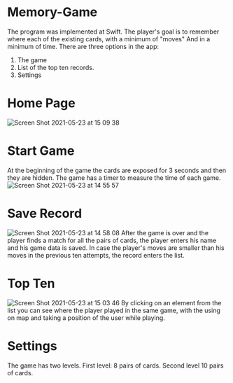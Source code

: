 # Memory-Game
The program was implemented at Swift.
The player's goal is to remember where each of the existing cards,
with a minimum of "moves" And in a minimum of time. 
There are three options in the app:
1) The game
2) List of the top ten records.
3) Settings

# Home Page
![Screen Shot 2021-05-23 at 15 09 38](https://user-images.githubusercontent.com/65177459/119259877-f56fb180-bbd8-11eb-9cca-f06644544d16.png)
# Start Game
At the beginning of the game the cards are exposed for 3 seconds and then they are hidden.
The game has a timer to measure the time of each game.
![Screen Shot 2021-05-23 at 14 55 57](https://user-images.githubusercontent.com/65177459/119259816-b3467000-bbd8-11eb-9627-c74d9f95e0c2.png)
# Save Record
![Screen Shot 2021-05-23 at 14 58 08](https://user-images.githubusercontent.com/65177459/119259811-b2add980-bbd8-11eb-9071-beff70e9677f.png)
After the game is over and the player finds a match for all the pairs of cards,
the player enters his name and his game data is saved.
In case the player's moves are smaller than his moves in the previous ten attempts, the record enters the list.
# Top Ten
![Screen Shot 2021-05-23 at 15 03 46](https://user-images.githubusercontent.com/65177459/119259809-b0e41600-bbd8-11eb-8b6d-95a53240ac24.png)
By clicking on an element from the list you can see where the player played in the same game,
with the using on map and taking a position of the user while playing.
# Settings
The game has two levels. 
First level: 8 pairs of cards.
Second level 10 pairs of cards.




